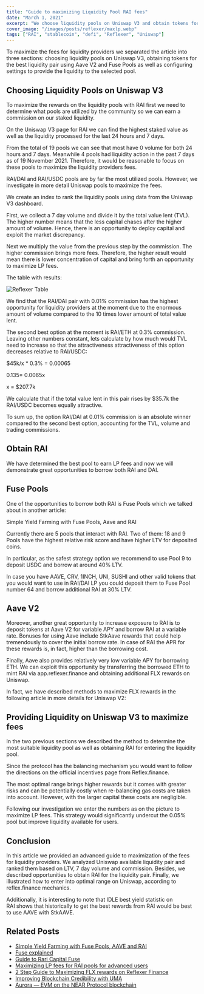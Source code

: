 ```yaml
---
title: "Guide to maximizing Liquidity Pool RAI fees"
date: "March 1, 2021"
excerpt: "We choose liquidity pools on Uniswap V3 and obtain tokens for the best liquidity pair using Aave V2 and Fuse Pools"
cover_image: "/images/posts/reflexer/maxlp.webp"
tags: ["RAI", "stablecoin", "defi", "Reflexer", "Uniswap"]
---
```


To maximize the fees for liquidity providers we separated the article into three sections: choosing liquidity pools on Uniswap V3, obtaining tokens for the best liquidity pair using Aave V2 and Fuse Pools as well as configuring settings to provide the liquidity to the selected pool.

## Choosing Liquidity Pools on Uniswap V3

To maximize the rewards on the liquidity pools with RAI first we need to determine what pools are utilized by the community so we can earn a commission on our staked liquidity.

On the Uniswap V3 page for RAI we can find the highest staked value as well as the liquidity processed for the last 24 hours and 7 days.

From the total of 19 pools we can see that most have 0 volume for both 24 hours and 7 days. Meanwhile 4 pools had liquidity action in the past 7 days as of 19 November 2021. Therefore, it would be reasonable to focus on these pools to maximize the liquidity providers fees.

RAI/DAI and RAI/USDC pools are by far the most utilized pools. However, we investigate in more detail Uniswap pools to maximize the fees.

We create an index to rank the liquidity pools using data from the Uniswap V3 dashboard.

First, we collect a 7 day volume and divide it by the total value lent (TVL). The higher number means that the less capital chases after the higher amount of volume. Hence, there is an opportunity to deploy capital and exploit the market discrepancy.

Next we multiply the value from the previous step by the commission. The higher commission brings more fees. Therefore, the higher result would mean there is lower concentration of capital and bring forth an opportunity to maximize LP fees.

The table with results:

![Reflexer Table](/images/posts/reflexer/1586897961.webp)

We find that the RAI/DAI pair with 0.01% commission has the highest opportunity for liquidity providers at the moment due to the enormous amount of volume compared to the 10 times lower amount of total value lent.

The second best option at the moment is RAI/ETH at 0.3% commission. Leaving other numbers constant, lets calculate by how much would TVL need to increase so that the attractiveness attractiveness of this option decreases relative to RAI/USDC:

$45k/x \* 0.3% = 0.00065

0.135= 0.0065x

x = $207.7k

We calculate that if the total value lent in this pair rises by $35.7k the RAI/USDC becomes equally attractive.

To sum up, the option RAI/DAI at 0.01% commission is an absolute winner compared to the second best option, accounting for the TVL, volume and trading commissions.

## Obtain RAI

We have determined the best pool to earn LP fees and now we will demonstrate great opportunities to borrow both RAI and DAI.

## Fuse Pools

One of the opportunities to borrow both RAI is Fuse Pools which we talked about in another article:

Simple Yield Farming with Fuse Pools, Aave and RAI

Currently there are 5 pools that interact with RAI. Two of them: 18 and 9 Pools have the highest relative risk score and have higher LTV for deposited coins.

In particular, as the safest strategy option we recommend to use Pool 9 to deposit USDC and borrow at around 40% LTV.

In case you have AAVE, CRV, 1INCH, UNI, SUSHI and other valid tokens that you would want to use in RAI/DAI LP you could deposit them to Fuse Pool number 64 and borrow additional RAI at 30% LTV.

## Aave V2

Moreover, another great opportunity to increase exposure to RAI is to deposit tokens at Aave V2 for variable APY and borrow RAI at a variable rate. Bonuses for using Aave include StkAave rewards that could help tremendously to cover the initial borrow rate. In case of RAI the APR for these rewards is, in fact, higher than the borrowing cost.

Finally, Aave also provides relatively very low variable APY for borrowing ETH. We can exploit this opportunity by transferring the borrowed ETH to mint RAI via app.reflexer.finance and obtaining additional FLX rewards on Uniswap.

In fact, we have described methods to maximize FLX rewards in the following article in more details for Uniswap V2:

## Providing Liquidity on Uniswap V3 to maximize fees

In the two previous sections we described the method to determine the most suitable liquidity pool as well as obtaining RAI for entering the liquidity pool.

Since the protocol has the balancing mechanism you would want to follow the directions on the official incentives page from Reflex.finance.

The most optimal range brings higher rewards but it comes with greater risks and can be potentially costly when re-balancing gas costs are taken into account. However, with the larger capital these costs are negligible.

Following our investigation we enter the numbers as on the picture to maximize LP fees. This strategy would significantly undercut the 0.05% pool but improve liquidity available for users.

## Conclusion

In this article we provided an advanced guide to maximization of the fees for liquidity providers. We analyzed Uniswap available liquidity pair and ranked them based on LTV, 7 day volume and commission. Besides, we described opportunities to obtain RAI for the liquidity pair. Finally, we illustrated how to enter into optimal range on Uniswap, according to reflex.finance mechanics.

Additionally, it is interesting to note that IDLE best yield statistic on RAI shows that historically to get the best rewards from RAI would be best to use AAVE with StkAAVE.

## Related Posts

- [Simple Yield Farming with Fuse Pools, AAVE and RAI](https://dspyt.com/simple-yield-farming-with-fuse-pools-aave-and-rai)
- [Fuse explained](https://medium.com/rari-capital/fuse-explained-3ef2e0747953)
- [Guide to Rari Capital Fuse](https://medium.com/stakingbits/guide-to-rari-capital-fuse-permissionless-money-markets-2632a2a72929)
- [Maximizing LP fees for RAI pools for advanced users](https://dspyt.com/maximizing-lp-fees-for-rai-pools-for-advanced-users)
- [2 Step Guide to Maximizing FLX rewards on Reflexer Finance](https://dspyt.com/2-step-guide-to-maximizing-flx-rewards)
- [Improving Blockchain Credibility with UMA](https://dspyt.com/improving-blockchain-credibility-with-uma)
- [Aurora — EVM on the NEAR Protocol blockchain](https://dspyt.com/aurora-near-protocol-evm)
